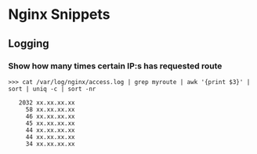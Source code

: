 # Nginx Snippets

## Logging

### Show how many times certain IP:s has requested route

```
>>> cat /var/log/nginx/access.log | grep myroute | awk '{print $3}' | sort | uniq -c | sort -nr

   2032 xx.xx.xx.xx
     58 xx.xx.xx.xx
     46 xx.xx.xx.xx
     45 xx.xx.xx.xx
     44 xx.xx.xx.xx
     44 xx.xx.xx.xx
     34 xx.xx.xx.xx
```
